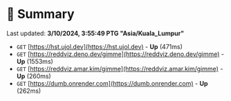 # 📖 Summary
Last updated: **3/10/2024, 3:55:49 PTG "Asia/Kuala_Lumpur"**

- `GET` [https://hst.ujol.dev](https://hst.ujol.dev) - **Up** (471ms)
- `GET` [https://reddviz.deno.dev/gimme](https://reddviz.deno.dev/gimme) - **Up** (1553ms)
- `GET` [https://reddviz.amar.kim/gimme](https://reddviz.amar.kim/gimme) - **Up** (260ms)
- `GET` [https://dumb.onrender.com](https://dumb.onrender.com) - **Up** (262ms)
